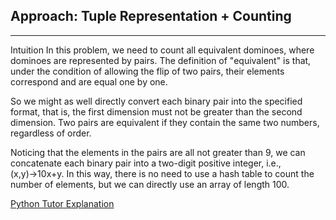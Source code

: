 ## Approach: Tuple Representation + Counting
---
Intuition
In this problem, we need to count all equivalent dominoes, where dominoes are represented by pairs. The definition of "equivalent" is that, under the condition of allowing the flip of two pairs, their elements correspond and are equal one by one.

So we might as well directly convert each binary pair into the specified format, that is, the first dimension must not be greater than the second dimension. Two pairs are equivalent if they contain the same two numbers, regardless of order.

Noticing that the elements in the pairs are all not greater than 9, we can concatenate each binary pair into a two-digit positive integer, i.e., (x,y)→10x+y. In this way, there is no need to use a hash table to count the number of elements, but we can directly use an array of length 100.


[Python Tutor Explanation](https://pythontutor.com/visualize.html#code=def%20numEquivDominoPairs%28dominoes%29%3A%0A%20%20%20%20%20%20%20%20num%20%3D%20%5B0%5D%20*%20100%0A%20%20%20%20%20%20%20%20pairs%20%3D%200%0A%20%20%20%20%20%20%20%20for%20x,%20y%20in%20dominoes%3A%0A%20%20%20%20%20%20%20%20%20%20%20%20val%20%3D%20x%20*%2010%20%2B%20y%20if%20x%20%3C%3D%20y%20else%20y%20*%2010%20%2B%20x%0A%20%20%20%20%20%20%20%20%20%20%20%20pairs%20%2B%3D%20num%5Bval%5D%0A%20%20%20%20%20%20%20%20%20%20%20%20num%5Bval%5D%20%2B%3D%201%0A%20%20%20%20%20%20%20%20return%20ret%0A%0Adominoes%20%3D%20%5B%5B1,2%5D,%5B1,2%5D,%5B1,1%5D,%5B1,2%5D,%5B2,2%5D%5D%0A%0Aprint%28numEquivDominoPairs%28dominoes%29%29&cumulative=false&heapPrimitives=nevernest&mode=edit&origin=opt-frontend.js&py=311&rawInputLstJSON=%5B%5D&textReferences=false)